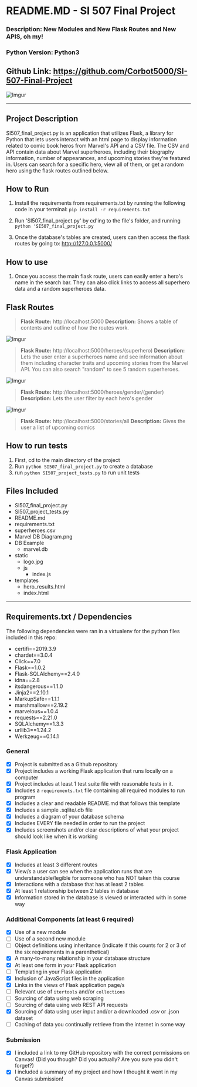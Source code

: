 # README.MD - SI 507 Final Project
### Description: New Modules and New Flask Routes and New APIS, oh my!
### Python Version: Python3

Github Link: https://github.com/Corbot5000/SI-507-Final-Project
---

![Imgur](https://i.imgur.com/L2HUSA2.png)

---
## Project Description

SI507_final_project.py is an application that utilizes Flask, a library for Python that lets users interact with an html page to display information related to comic book heros from Marvel's API and a CSV file. The CSV and API contain data about Marvel superheroes, including their biography information, number of appearances, and upcoming stories they're featured in. Users can search for a specific hero, view all of them, or get a random hero using the flask routes outlined below.

## How to Run

1. Install the requirements from requirements.txt by running the following code in your terminal: ``pip install -r requirements.txt``

2. Run 'SI507_final_project.py' by cd'ing to the file's folder, and running ``python 'SI507_final_project.py``

3. Once the database's tables are created, users can then access the flask routes by going to: http://127.0.0.1:5000/

## How to use

1. Once you access the main flask route, users can easily enter a hero's name in the search bar. They can also click links to access all superhero data and a random superheroes data.

## Flask Routes

> **Flask Route:** http://localhost:5000 **Description:** Shows a table of contents and outline of how the routes work.

![Imgur](https://i.imgur.com/L2HUSA2.png)

> **Flask Route:** http://localhost:5000/heroes/(superhero) **Description:** Lets the user enter a superheroes name and see information about them including character traits and upcoming stories from the Marvel API. You can also search "random" to see 5 random superheroes.

![Imgur](https://i.imgur.com/7TVHuN6.png)

> **Flask Route:** http://localhost:5000/heroes/gender/(gender) **Description:** Lets the user filter by each hero's gender

![Imgur](https://i.imgur.com/Jurdga4.png)

> **Flask Route:** http://localhost:5000/stories/all **Description:** Gives the user a list of upcoming comics

## How to run tests
1. First, cd to the main directory of the project
2. Run ``python SI507_final_project.py`` to create a database
3. run ``python SI507_project_tests.py`` to run unit tests

## Files Included
- SI507_final_project.py
- SI507_project_tests.py
- README.md
- requirements.txt
- superheroes.csv
- Marvel DB Diagram.png
- DB Example
    - marvel.db
- static
    - logo.jpg
    - js
        - index.js
- templates
    - hero_results.html
    - index.html

---
## Requirements.txt / Dependencies

The following dependencies were ran in a virtualenv for the python files included in this repo:

- certifi==2019.3.9
- chardet==3.0.4
- Click==7.0
- Flask==1.0.2
- Flask-SQLAlchemy==2.4.0
- idna==2.8
- itsdangerous==1.1.0
- Jinja2==2.10.1
- MarkupSafe==1.1.1
- marshmallow==2.19.2
- marvelous==1.0.4
- requests==2.21.0
- SQLAlchemy==1.3.3
- urllib3==1.24.2
- Werkzeug==0.14.1


### General
-  [x] Project is submitted as a Github repository
-  [x] Project includes a working Flask application that runs locally on a computer
-  [x] Project includes at least 1 test suite file with reasonable tests 
in it.
-  [x] Includes a `requirements.txt` file containing all required modules 
to run program
-  [x] Includes a clear and readable README.md that follows this template
-  [x] Includes a sample .sqlite/.db file
-  [x] Includes a diagram of your database schema
-  [x] Includes EVERY file needed in order to run the project
-  [x] Includes screenshots and/or clear descriptions of what your project should look like when it is working

### Flask Application
-  [X] Includes at least 3 different routes
-  [X] View/s a user can see when the application runs that are 
understandable/legible for someone who has NOT taken this course
-  [X] Interactions with a database that has at least 2 tables
-  [X] At least 1 relationship between 2 tables in database
-  [X] Information stored in the database is viewed or interacted with in some way

### Additional Components (at least 6 required)
-  [X] Use of a new module
-  [ ] Use of a second new module
-  [ ] Object definitions using inheritance (indicate if this counts for 2 
or 3 of the six requirements in a parenthetical)
-  [X] A many-to-many relationship in your database structure
-  [X] At least one form in your Flask application
-  [ ] Templating in your Flask application
-  [X] Inclusion of JavaScript files in the application
-  [X] Links in the views of Flask application page/s
-  [ ] Relevant use of `itertools` and/or `collections`
-  [ ] Sourcing of data using web scraping
-  [ ] Sourcing of data using web REST API requests
-  [X] Sourcing of data using user input and/or a downloaded .csv or .json 
dataset
-  [ ] Caching of data you continually retrieve from the internet in some way

### Submission
-  [X] I included a link to my GitHub repository with the correct 
permissions on Canvas! (Did you though? Did you actually? Are you sure you didn't forget?)
-  [X] I included a summary of my project and how I thought it went in my Canvas submission!